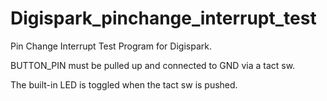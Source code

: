 # Digispark_pinchange_interrupt_test
Pin Change Interrupt Test Program for Digispark.

BUTTON_PIN must be pulled up and connected to GND via a tact sw.

The built-in LED is toggled when the tact sw is pushed.

